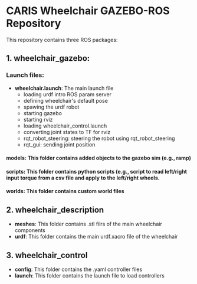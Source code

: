 # CARIS Wheelchair GAZEBO-ROS Repository
This repository contains three ROS packages: 
## 1. **wheelchair_gazebo**: 
### Launch files:
- **wheelchair.launch**: The main launch file 
  - loading urdf intro ROS param server
  - defining wheelchair's default pose
  - spawing the urdf robot
  - starting gazebo 
  - starting rviz 
  - loading wheelchair_control.launch
  - converting joint states to TF for rviz
  - rqt_robot_steering: steering the robot using rqt_robot_steering
  - rqt_gui: sending joint position
  
#### **models**: This folder contains added objects to the gazebo sim (e.g., ramp)
#### **scripts**: This folder contains python scripts (e.g., script to read left/right input torque from a csv file and apply to the left/right wheels.
#### **worlds**: This folder contains custom world files
## 2. **wheelchair_description**
- **meshes**: This folder contains .stl filrs of the main wheelchair components
- **urdf**: This folder contains the main urdf.xacro file of the wheelchair
## 3. **wheelchair_control**
- **config**: This folder contains the .yaml controller files
- **launch**: This folder contains the launch file to load controllers
